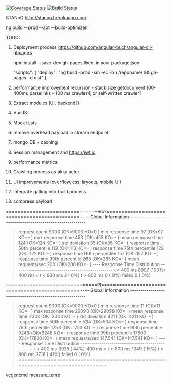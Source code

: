 [![Coverage Status](https://coveralls.io/repos/github/olka/stanoq/badge.svg?branch=master)](https://coveralls.io/github/olka/stanoq?branch=master)
[![Build Status](https://travis-ci.org/olka/stanoq.svg?branch=master)](https://travis-ci.org/olka/stanoq)

STANoQ
http://stanoq.herokuapp.com

ng build --prod --aot --build-optimizer

TODO:
1) Deployment process https://github.com/angular-buch/angular-cli-ghpages


    npm install --save-dev gh-pages
    then, in your package.json:

    "scripts": {
        "deploy": "ng build -prod -sm -ec -bh /reponame/ && gh-pages -d dist"
    }
2) performance improvement
       recursion - stack size
       getdocument 100-400ms
       parselinks - 100 ms
   crawler4j or self-written crawler?
3) Extract modules (UI, backend?)
4) VueJS
6) Mock tests
7) remove overhead payload in stream endpoint
9) mongo DB + caching
10) Session management and https://jwt.io
11) performance metrics
12) Crawling process as akka actor
13) UI improvements (overflow, css, layouts, mobile UI)
14) integrate gatling into build process
15) compress payload

==============================Heroku============================================
---- Global Information --------------------------------------------------------
> request count                                       9000 (OK=9000   KO=0     )
> min response time                                     97 (OK=97     KO=-     )
> max response time                                    453 (OK=453    KO=-     )
> mean response time                                   124 (OK=124    KO=-     )
> std deviation                                         35 (OK=35     KO=-     )
> response time 50th percentile                        113 (OK=113    KO=-     )
> response time 75th percentile                        122 (OK=122    KO=-     )
> response time 90th percentile                        157 (OK=157    KO=-     )
> response time 99th percentile                        265 (OK=265    KO=-     )
> mean requests/sec                                    200 (OK=200    KO=-     )
---- Response Time Distribution ------------------------------------------------
> t < 400 ms                                          8997 (100%)
> 400 ms < t < 800 ms                                    3 (  0%)
> t > 800 ms                                             0 (  0%)
> failed                                                 0 (  0%)


===============================PI===============================================
---- Global Information --------------------------------------------------------
> request count                                       9000 (OK=9000   KO=0     )
> min response time                                     11 (OK=11     KO=-     )
> max response time                                  29098 (OK=29098  KO=-     )
> mean response time                                  2303 (OK=2303   KO=-     )
> std deviation                                       4211 (OK=4211   KO=-     )
> response time 50th percentile                        534 (OK=534    KO=-     )
> response time 75th percentile                       1753 (OK=1753   KO=-     )
> response time 90th percentile                       9248 (OK=9248   KO=-     )
> response time 99th percentile                      17800 (OK=17800  KO=-     )
> mean requests/sec                                147.541 (OK=147.541 KO=-     )
---- Response Time Distribution ------------------------------------------------
> t < 400 ms                                          3935 ( 44%)
> 400 ms < t < 800 ms                                 1349 ( 15%)
> t > 800 ms                                          3716 ( 41%)
> failed                                                 0 (  0%)
================================================================================

vcgencmd measure_temp



